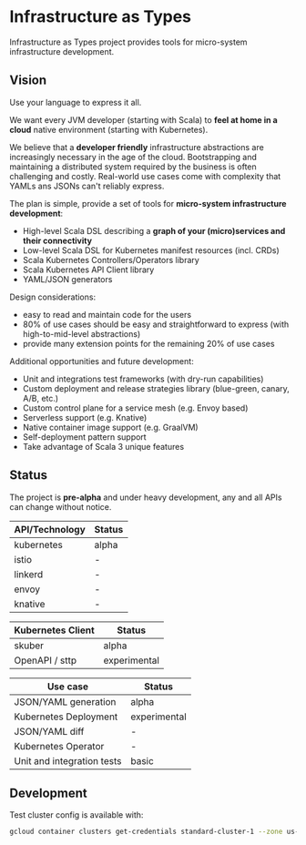 # Infrastructure as Types
Infrastructure as Types project provides tools for micro-system infrastructure development.

## Vision

Use your language to express it all.

We want every JVM developer (starting with Scala) to **feel at home in a cloud** native 
environment (starting with Kubernetes). 

We believe that a **developer friendly** infrastructure abstractions are increasingly necessary in the age of the cloud.
Bootstrapping and maintaining a distributed system required by the business is often challenging and costly.
Real-world use cases come with complexity that YAMLs ans JSONs can't reliably express.

The plan is simple, provide a set of tools for **micro-system infrastructure development**:
- High-level Scala DSL describing a **graph of your (micro)services and their connectivity**
- Low-level Scala DSL for Kubernetes manifest resources (incl. CRDs)
- Scala Kubernetes Controllers/Operators library
- Scala Kubernetes API Client library
- YAML/JSON generators

Design considerations:
- easy to read and maintain code for the users
- 80% of use cases should be easy and straightforward to express (with high-to-mid-level abstractions)
- provide many extension points for the remaining 20% of use cases

Additional opportunities and future development:
- Unit and integrations test frameworks (with dry-run capabilities)
- Custom deployment and release strategies library (blue-green, canary, A/B, etc.)
- Custom control plane for a service mesh (e.g. Envoy based)
- Serverless support (e.g. Knative)
- Native container image support (e.g. GraalVM)
- Self-deployment pattern support
- Take advantage of Scala 3 unique features

## Status

The project is **pre-alpha** and under heavy development, any and all APIs can change without notice.

| API/Technology | Status |
| -------------- | ------ |
| kubernetes     | alpha  |
| istio          | -      |
| linkerd        | -      |
| envoy          | -      |
| knative        | -      |

| Kubernetes Client | Status       |
| ----------------- | ------------ |
| skuber            | alpha        |
| OpenAPI / sttp    | experimental |

| Use case                   | Status       |
| -------------------------- | ------------ |
| JSON/YAML generation       | alpha        |
| Kubernetes Deployment      | experimental |
| JSON/YAML diff             | -            |
| Kubernetes Operator        | -            |
| Unit and integration tests | basic        |

## Development

Test cluster config is available with:
```bash
gcloud container clusters get-credentials standard-cluster-1 --zone us-central1-a --project infrastructure-as-types
```
